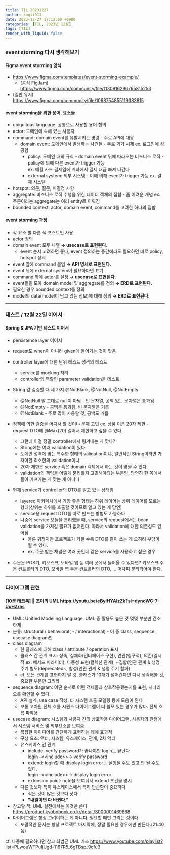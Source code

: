 ```yaml
---
title: TIL 20231227
author: rugii913
date: 2023-12-27 17:13:00 +0900
categories: [TIL, 2023년 12월]
tags: [TIL]
render_with_liquid: false
---
```


### event storming 다시 생각해보기
#### Figma event storming 양식
- <https://www.figma.com/templates/event-storming-example/>
  - \(공식 FigJam\) <https://www.figma.com/community/file/1130916296765815253>
- \(일반 유저\) <https://www.figma.com/community/file/1068754855119383815>

#### event storming을 위한 용어, 요소들
- ubiquitous language: 공통으로 사용할 용어 합의
- actor: 도메인에 속해 있는 사용자
- command: domain event를 유발시키는 명령 - 주로 API에 대응
  - domain event: 도메인에서 발생하는 사건들 - 주로 과거 시제 ex. 로그인에 성공함
    - policy: 도메인 내의 규칙 - domain event 뒤에 따라오는 비즈니스 로직 - policy에 의해 다른 event가 trigger 가능  
ex. 매월 카드 결제일에 계좌에서 결제 대금 빠져 나간다
    - external system: 외부 시스템 - 이에 의해 event가 trigger 가능 ex. 결제 시스템
- hotspot: 의문, 질문, 미결정 사항
- aggregate: 비즈니스 로직 수행을 위한 데이터 객체의 집합 - 좀 어려운 개념 ex. 주문이라는 aggregate는 여러 entity로 이뤄짐
- bounded context: actor, domain event, command를 고려한 하나의 집합

#### event storming 과정
- 각 요소 별 다른 색 포스트잇 사용
- actor 정의
- domain event 모두 나열 **→ usecase로 표현된다.**
  - event 순서 고려하면 좋다, event 정의하는 중간에라도 필요하면 바로 policy, hotspot 정의
- event 앞에 command 붙임 **→ API 명세로 표현된다.**
- event 뒤에 external system이 필요하다면 표기
- command 앞에 actor를 설정 **→ usecase로 표현된다.**
- event들을 모아 domain model 및 aggregate를 정의 **→ ERD로 표현된다.**
- 필요한 경우 bounded context를 정의
- model의 data(model이 담고 있는 정보)에 대해 정의 **→ ERD로 표현된다.**

---

### 테스트 / 12월 22일 이어서
#### Spring & JPA 기반 테스트 이어서
- persistence layer 이어서
- request도 when이 아니라 given에 들어가는 것이 맞음


- controller layer에 대한 단위 테스트 성격의 테스트
  - service를 mocking 처리
  - controller의 역할인 parameter validation을 테스트

- String 값 검증할 때 세 가지 @NotBlank, @NotNull, @NotEmpty
  - @NotNull 말 그대로 null이 아님 - 빈 문자열, 공백 있는 문자열은 통과됨
  - @NotEmpty - 공백은 통과됨, 빈 문자열은 거름
  - @NotBlank - 주로 많이 사용할 것, 공백도 거름

- 정책에 의한 검증을 어디서 할 것이냐 문제 고민 ex. 상품 이름 20자 제한 - request DTO에 @Max(20) 걸어서 제한하고 싶을 수 있다.
  - 그런데 이걸 정말 controller에서 튕겨내는 게 맞나?
  - String에는 여러 validation이 있다.
  - 도메인 성격에 맞는 특수한 형태의 validation이냐, 일반적인 String이라면 가져야할 최소한의 validation이냐
  - 20자 제한은 service 혹은 domain 객체에서 하는 것이 맞을 수 있다.
  - validation의 책임을 어떻게 분리할지 고민해야되는 부분임, 당연히 한 쪽에서 몰아 가져가는 게 맞는 게 아니다

- 현재 service가 controller의 DTO를 알고 있는 상태임
  - layered 아키텍처에서 가장 좋은 형태는 하위 레이어는 상위 레이어를 모르는 형태(상위는 하위를 호출할 것이므로 알고 있는 게 당연)
  - service용 request DTO를 따로 만드는 방법도 가능하다
  - 나중에 service 모듈을 분리했을 때, service의 request에서는 bean validation을 가져갈 필요가 없어진다. 따라서 validation에 대한 의존성도 없어짐
    - 물론 귀찮지만 프로젝트가 커질 수록 DTO를 같이 쓰는 게 오히려 부담이 될 수 있다.
    - ex. 주문 받는 채널은 여러 곳인데 같은 service를 사용하고 싶은 경우  
- 주문은 POS기, 키오스크, 모바일 앱 등 여러 곳에서 들어올 수 있다면? 키오스크 주문 컨트롤러의 DTO, 모바일 앱 주문 컨트롤러의 DTO, ... 어차피 분리되어야 한다.

---

### 다이어그램 관련
#### [10분 테코톡] 🎠 조이의 UML <https://youtu.be/eBylHYAlzZk?si=dynoWC-7-UuHZrhs>
- UML: Unified Modeling Language, UML 중 활용도 높은 것 몇몇 부분만 간소하게
- 분류: structural / behavioral( - / interactional) - 이 중 class, sequence, usecase diagram만
- class diagram
  - 한 클래스에 대해 class / attribute / operation 표시
  - 클래스 간 관계 표시: 상속, 실체화(인터페이스 구현), 연관(영구적), 의존(일시적 ex. 메서드 파라미터), 다중성 표현(컬렉션 관계), ~집합(연관 관계 & 생명 주기 별도)deprecated~, 합성(연관 관계 & 생명 주기 함께)
  - cf. 모든 관계를 표현하지 말 것, 클래스가 10개가 넘어간다면 다시 생각해볼 것, 중요한 부분만 그려라
- sequence diagram: 어떤 순서로 어떤 객체들과 상호작용했는지를 표현, 시나리오를 확인할 수 있다.
  - API 설계, use case 작성, 타 시스템 호출 모델링 등에 도움이 된다
  - 보통 고차원 전체 흐름 시퀀스 다이어그램이 더 쓸모 있는 경우가 많다. 전체 흐름 파악용
- usecase diagram: 시스템과 사용자 간의 상호작용 다이어그램, 사용자의 관점에서 시스템 서비스 및 외부요소를 보여줌
  - 복잡한 아이디어를 간단하게 표현하는 데에 효과적
  - 구성 요소: 액터, 시스템, 유스케이스, 관계, 2차 액터
  - 유스케이스 간 관계
    - include: verify password가 끝나야만 login도 끝난다  
login -\<\<include\>\>-\> verify password
    - extend: login할 때 display login error는 실행될 수도 있고 안 될 수도 있다.  
login -\<\<include\>\>-\> display login error
    - extension point: note을 보여줘서 extend 조건을 명시
  - 다른 것보다 특히 유스케이스에서 특히 단순함이 중요하다.
    - 적은 것이 많은 것보다 낫다
    - **"내일이면 다 바뀐다."**
- 참고할 책: UML 실전에서는 이것만 쓴다 <https://product.kyobobook.co.kr/detail/S000001469868>
- 다이어그램은 항상 그려야하는 게 아니다. 필요할 때만 그리는 것이다.
  - 포괄적인 문서는 항상 프로젝트 마지막에, 정말 필요한 경우에만 만든다.(21:40 쯤)

cf. 나중에 필요하다면 참고 최범균 UML 기초 <https://www.youtube.com/playlist?list=PLwouWTPuIjUgd-1167R5_6gTBsp_9cfu3>
